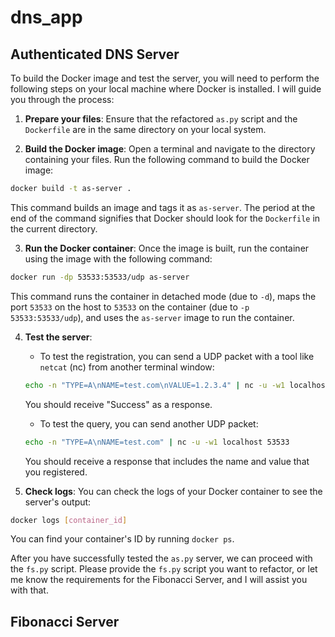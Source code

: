 # dns_app

## Authenticated DNS Server

To build the Docker image and test the server, you will need to perform the following steps on your local machine where Docker is installed. I will guide you through the process:

1. **Prepare your files**: Ensure that the refactored `as.py` script and the `Dockerfile` are in the same directory on your local system.

2. **Build the Docker image**: Open a terminal and navigate to the directory containing your files. Run the following command to build the Docker image:

```bash
docker build -t as-server .
```

This command builds an image and tags it as `as-server`. The period at the end of the command signifies that Docker should look for the `Dockerfile` in the current directory.

3. **Run the Docker container**: Once the image is built, run the container using the image with the following command:

```bash
docker run -dp 53533:53533/udp as-server
```

This command runs the container in detached mode (due to `-d`), maps the port `53533` on the host to `53533` on the container (due to `-p 53533:53533/udp`), and uses the `as-server` image to run the container.

4. **Test the server**:

    - To test the registration, you can send a UDP packet with a tool like `netcat` (nc) from another terminal window:

    ```bash
    echo -n "TYPE=A\nNAME=test.com\nVALUE=1.2.3.4" | nc -u -w1 localhost 53533
    ```

    You should receive "Success" as a response.

    - To test the query, you can send another UDP packet:

    ```bash
    echo -n "TYPE=A\nNAME=test.com" | nc -u -w1 localhost 53533
    ```

    You should receive a response that includes the name and value that you registered.

5. **Check logs**: You can check the logs of your Docker container to see the server's output:

```bash
docker logs [container_id]
```

You can find your container's ID by running `docker ps`.

After you have successfully tested the `as.py` server, we can proceed with the `fs.py` script. Please provide the `fs.py` script you want to refactor, or let me know the requirements for the Fibonacci Server, and I will assist you with that.

## Fibonacci Server
